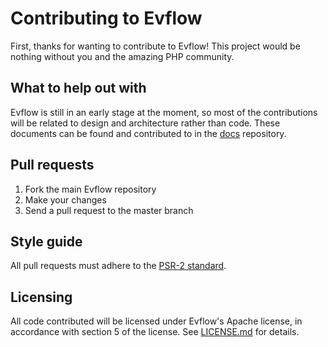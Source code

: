 # Contributing to Evflow
First, thanks for wanting to contribute to Evflow! This project would be nothing
without you and the amazing PHP community.

## What to help out with
Evflow is still in an early stage at the moment, so most of the contributions
will be related to design and architecture rather than code. These documents can
be found and contributed to in the [docs](http://github.com/evflow/docs)
repository.

## Pull requests
1. Fork the main Evflow repository
2. Make your changes
3. Send a pull request to the master branch

## Style guide
All pull requests must adhere to the [PSR-2 standard](https://github.com/php-fig/fig-standards/blob/master/accepted/PSR-2-coding-style-guide.md).

## Licensing
All code contributed will be licensed under Evflow's Apache license, in
accordance with section 5 of the license. See [LICENSE.md](LICENSE.md) for
details.
